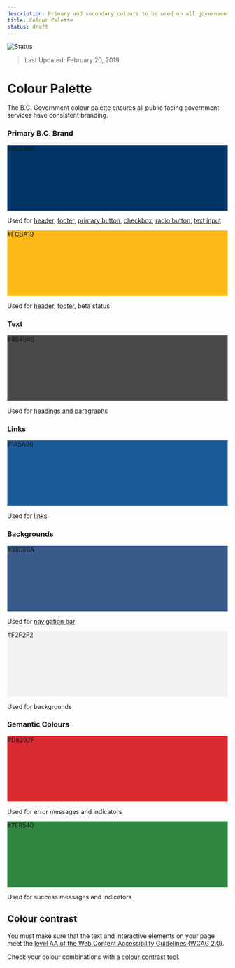 ```yaml
---
description: Primary and secondary colours to be used on all government digital websites and services.
title: Colour Palette
status: draft
---
```

![Status](https://img.shields.io/badge/Recommended-Draft-orange.svg)
> Last Updated: February 20, 2019

# Colour Palette

The B.C. Government colour palette ensures all public facing government services have consistent branding.


<div class="container">
  <h3>Primary B.C. Brand</h3>
  <div class="row">
    <div class="col-sm-4">
    <div class="card">
        <div class="p-3 text-white" style="background-color: #003366; height: 150px;">#003366</div>
        <div class="card-body">
          <p class="mb-0">Used for <a href="https://developer.gov.bc.ca/Design-System/Header-Basic">header</a>, <a href="https://developer.gov.bc.ca/Design-System/Footer-Basic">footer</a>,
             <a href="https://developer.gov.bc.ca/Design-System/Primary-Button">primary button</a>, <a href="https://developer.gov.bc.ca/Design-System/Checkbox">checkbox</a>,
             <a href="https://developer.gov.bc.ca/Design-System/Radio-Button">radio button</a>, <a href="https://developer.gov.bc.ca/Design-System/Text-Input">text input</a></p>
        </div>
    </div>
    </div>
    <div class="col-sm-4">
    <div class="card">
        <div class="p-3 text-black" style="background-color: #FCBA19; height: 150px;">#FCBA19</div>
        <div class="card-body">
          <p class="mb-0">Used for <a href="https://developer.gov.bc.ca/Design-System/Header-Basic">header</a>, <a href="https://developer.gov.bc.ca/Design-System/Footer-Basic">footer</a>, beta status</p>
        </div>
    </div>
    </div>
  </div>
</div>

<div class="container">
  <h3>Text</h3>
  <div class="row">
    <div class="col-sm-4">
    <div class="card">
        <div class="p-3 text-white" style="background-color: #494949; height: 150px;">#494949</div>
        <div class="card-body">
          <p class="mb-0">Used for <a href="https://developer.gov.bc.ca/Design-System/Typography">headings and paragraphs</a></p>
        </div>
    </div>
    </div>
  </div>
</div>

<div class="container">
  <h3>Links</h3>
  <div class="row">
    <div class="col-sm-4">
    <div class="card">
        <div class="p-3 text-white" style="background-color: #1A5A96; height: 150px;">#1A5A96</div>
        <div class="card-body">
          <p class="mb-0">Used for <a href="https://developer.gov.bc.ca/Design-System/Links">links</a></p>
        </div>
    </div>
    </div>
  </div>
</div>


<div class="container">
  <h3>Backgrounds</h3>
  <div class="row">
    <div class="col-sm-4">
    <div class="card">
        <div class="p-3 text-white" style="background-color: #38598A; height: 150px;">#38598A</div>
        <div class="card-body">
          <p class="mb-0">Used for <a href="https://developer.gov.bc.ca/Design-System/Navigation-Bar-Basic">navigation bar</a></p>
        </div>
    </div>
    </div>
    <div class="col-sm-4">
    <div class="card">
        <div class="p-3 text-black" style="background-color: #F2F2F2; height: 150px;">#F2F2F2</div>
        <div class="card-body">
          <p class="mb-0">Used for backgrounds</p>
        </div>
    </div>
    </div>
  </div>
</div>

<div class="container">
  <h3>Semantic Colours</h3>
  <div class="row">
    <div class="col-sm-4">
    <div class="card">
        <div class="p-3 text-white" style="background-color: #D8292F; height: 150px;">#D8292F</div>
        <div class="card-body">
          <p class="mb-0">Used for error messages and indicators</p>
        </div>
    </div>
    </div>
    <div class="col-sm-4">
    <div class="card">
        <div class="p-3 text-white" style="background-color: #2E8540; height: 150px;">#2E8540</div>
        <div class="card-body">
          <p class="mb-0">Used for success messages and indicators</p>
        </div>
    </div>
    </div>
  </div>
</div>

## Colour contrast
You must make sure that the text and interactive elements on your page meet the [level AA of the Web Content Accessibility Guidelines (WCAG 2.0)](https://www.w3.org/TR/UNDERSTANDING-WCAG20/visual-audio-contrast-contrast.html#larger-scaledef).

Check your colour combinations with a [colour contrast tool](https://webaim.org/resources/contrastchecker/).
